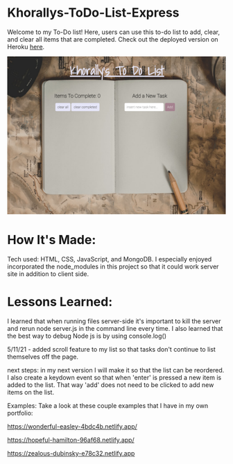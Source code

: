 # Khorallys-ToDo-List-Express

Welcome to my To-Do list! Here, users can use this to-do list to add, clear, and clear all items that are completed. Check out the deployed version on Heroku [here](https://khorallypexpress.herokuapp.com/).

![To-Do List Express](background2.jpg)

# How It's Made:
Tech used: HTML, CSS, JavaScript, and MongoDB. I especially enjoyed incorporated the node_modules in this project so that it could work server site in addition to client side.



# Lessons Learned:
I learned that when running files server-side it's important to kill the server and rerun node server.js in the command line every time.  I also learned that the best way to debug Node js is by using console.log()

5/11/21 - added scroll feature to my list so that tasks don't continue to list themselves off the page.

next steps: in my next version  I will make it so that the list can be reordered. I also create a keydown event so that when 'enter' is pressed a new item is added to the list. That way 'add' does not need to be clicked to add new items on the list. 

Examples:
Take a look at these couple examples that I have in my own portfolio:

https://wonderful-easley-4bdc4b.netlify.app/

https://hopeful-hamilton-96af68.netlify.app/

https://zealous-dubinsky-e78c32.netlify.app

